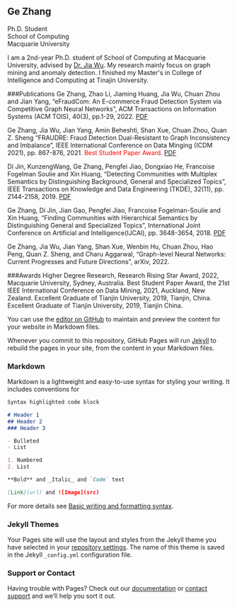 ## Ge Zhang
Ph.D. Student<br>
School of Computing<br>
Macquarie University<br>

I am a 2nd-year Ph.D. student of School of Computing at Macquarie University, advised by [Dr. Jia Wu](http://web.science.mq.edu.au/~jiawu/). My research mainly focus on graph mining and anomaly detection. I finished my Master's in College of Intelligence and Computing at Tinajin University. <cr>

###Publications 
 Ge Zhang, Zhao Li, Jiaming Huang, Jia Wu, Chuan Zhou and Jian Yang, “eFraudCom: An E-commerce Fraud Detection System via Competitive Graph Neural Networks”, ACM Transactions on Information Systems (ACM TOIS), 40(3), pp.1-29, 2022. [PDF](https://dl.acm.org/doi/pdf/10.1145/3474379) <cr>
 
 Ge Zhang, Jia Wu, Jian Yang, Amin Beheshti, Shan Xue, Chuan Zhou, Quan Z. Sheng “FRAUDRE: Fraud Detection Dual-Resistant to Graph Inconsistency and
Imbalance”, IEEE International Conference on Data Minging (ICDM 2021), pp. 867-876, 2021. <font color=red>Best Student Paper Award</font>. [PDF](https://ieeexplore.ieee.org/stamp/stamp.jsp?tp=&arnumber=9679178)<cr>
 
 Di Jin, KunzengWang, Ge Zhang, Pengfei Jiao, Dongxiao He, Francoise Fogelman Soulie and Xin Huang, “Detecting Communities with Multiplex Semantics by Distinguishing
Background, General and Specialized Topics”, IEEE Transactions on Knowledge and Data Engineering (TKDE), 32(11), pp. 2144-2158, 2019. [PDF](https://ieeexplore.ieee.org/stamp/stamp.jsp?tp=&arnumber=8832212)<cr>
 
 Ge Zhang, Di Jin, Jian Gao, Pengfei Jiao, Francoise Fogelman-Soulie and Xin Huang, “Finding Communities with Hierarchical Semantics by Distinguishing General and Specialized Topics”, International Joint Conference on Artificial and Intelligence(IJCAI), pp. 3648-3654, 2018. [PDF](https://www.ijcai.org/proceedings/2018/0507.pdf)<cr>
 
 Ge Zhang, Jia Wu, Jian Yang, Shan Xue, Wenbin Hu, Chuan Zhou, Hao Peng, Quan Z. Sheng, and Charu Aggarwal, “Graph-level Neural Networks: Current Progresses and Future Directions”, arXiv, 2022. <cr>
 

###Awards
 Higher Degree Research, Research Rising Star Award, 2022, Macquarie University, Sydney, Australia. <cr>
 Best Student Paper Award, the 21st IEEE International Conference on Data Mining, 2021, Auckland, New Zealand. <cr>
 Excellent Graduate of Tianjin University, 2019, Tianjin, China.<cr>
 Excellent Graduate of Tianjin University, 2019, Tianjin China.<cr>
 
You can use the [editor on GitHub](https://github.com/GeZhangMQ/GeZhangMQ.github.io/edit/main/index.md) to maintain and preview the content for your website in Markdown files.

Whenever you commit to this repository, GitHub Pages will run [Jekyll](https://jekyllrb.com/) to rebuild the pages in your site, from the content in your Markdown files.

### Markdown

Markdown is a lightweight and easy-to-use syntax for styling your writing. It includes conventions for

```markdown
Syntax highlighted code block

# Header 1
## Header 2
### Header 3

- Bulleted
- List

1. Numbered
2. List

**Bold** and _Italic_ and `Code` text

[Link](url) and ![Image](src)
```

For more details see [Basic writing and formatting syntax](https://docs.github.com/en/github/writing-on-github/getting-started-with-writing-and-formatting-on-github/basic-writing-and-formatting-syntax).

### Jekyll Themes

Your Pages site will use the layout and styles from the Jekyll theme you have selected in your [repository settings](https://github.com/GeZhangMQ/GeZhangMQ.github.io/settings/pages). The name of this theme is saved in the Jekyll `_config.yml` configuration file.

### Support or Contact

Having trouble with Pages? Check out our [documentation](https://docs.github.com/categories/github-pages-basics/) or [contact support](https://support.github.com/contact) and we’ll help you sort it out.
